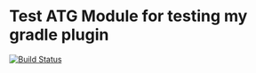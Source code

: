 # Test ATG Module for testing my gradle plugin


[![Build Status](https://travis-ci.org/nagaseshadri/test-atg-module.svg?branch=master)](https://travis-ci.org/nagaseshadri/test-atg-module)
